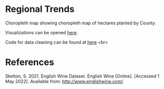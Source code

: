 # Regional Trends

Choropleth map showing choropleth map of hectares planted by County.

Visualizations can be opened [here](https://agelanyi.github.io/climate-and-uk-wine/website-frontend/#eighthSection).<br>

Code for data cleaning can be found at [here]([https://github.com/agelanyi/climate-and-uk-wine/tree/main/06-UK-Vineyard-Locations/GeoCoding](https://github.com/agelanyi/climate-and-uk-wine/tree/main/07-UK-Vineyard-Regions/Cleaning%20Data)) <br>

# References

Skelton, S. 2021. English Wine Dataset. English Wine [Online]. [Accessed 1 May 2022]. Available from: http://www.englishwine.com/
